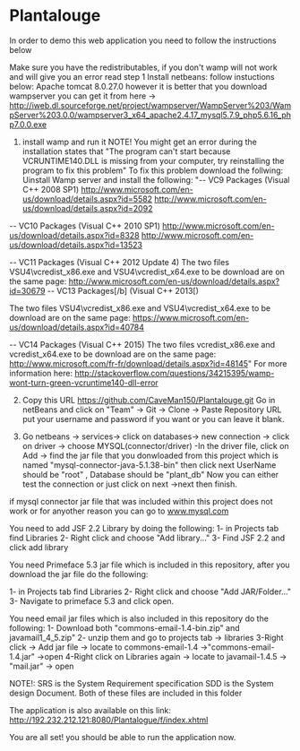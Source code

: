 # Plantalouge
In order to demo this web application you need to follow the instructions below

Make sure you have the redistributables, if you don't wamp will not work and will give you an error read step 1
Install netbeans:
follow instuctions below:
Apache tomcat 8.0.27.0  however it is better that you download wampserver you can get it from here -> http://iweb.dl.sourceforge.net/project/wampserver/WampServer%203/WampServer%203.0.0/wampserver3_x64_apache2.4.17_mysql5.7.9_php5.6.16_php7.0.0.exe

1. install wamp and run it
   NOTE! You might get an error during the installation states that "The program can't start because VCRUNTIME140.DLL is missing from your computer, try reinstalling the program to fix this problem"
To fix this problem download the follwing:
Uinstall Wamp server
and install the following:
"-- VC9 Packages (Visual C++ 2008 SP1) http://www.microsoft.com/en-us/download/details.aspx?id=5582 http://www.microsoft.com/en-us/download/details.aspx?id=2092

-- VC10 Packages (Visual C++ 2010 SP1) http://www.microsoft.com/en-us/download/details.aspx?id=8328 http://www.microsoft.com/en-us/download/details.aspx?id=13523

-- VC11 Packages (Visual C++ 2012 Update 4) The two files VSU4\vcredist_x86.exe and VSU4\vcredist_x64.exe to be download are on the same page: http://www.microsoft.com/en-us/download/details.aspx?id=30679 -- VC13 Packages[/b] (Visual C++ 2013[)

The two files VSU4\vcredist_x86.exe and VSU4\vcredist_x64.exe to be download are on the same page: https://www.microsoft.com/en-us/download/details.aspx?id=40784

-- VC14 Packages (Visual C++ 2015) The two files vcredist_x86.exe and vcredist_x64.exe to be download are on the same page: http://www.microsoft.com/fr-fr/download/details.aspx?id=48145"
For more information here:
http://stackoverflow.com/questions/34215395/wamp-wont-turn-green-vcruntime140-dll-error


2. Copy this URL https://github.com/CaveMan150/Plantalouge.git
Go in netBeans and click on "Team" -> Git -> Clone -> Paste Repository URL 
put your username and password if you want or you can leave it blank.

3.  Go netbeans -> services-> click on databases-> new connection -> click on driver -> choose MYSQL(connector/driver) 
 -In the driver file, click on Add -> find the jar file that you donwloaded from this project which is named "mysql-connector-java-5.1.38-bin" then click next UserName should be "root" , Database should be "plant_db"
 Now you can either test the connection or just click on next ->next then finish.




if mysql connector jar file that was included within this project does not work or for anyother reason you can go to www.mysql.com 




You need to add JSF 2.2 Library by doing the following:
1- in Projects tab find Libraries
2- Right click and choose  "Add library..."
3- Find JSF 2.2 and click add library

You need Primeface 5.3 jar file which is included in this repository, after you download the jar file do the following:

1- in Projects tab find Libraries
2- Right click and choose  "Add JAR/Folder..."
3- Navigate to primeface 5.3 and click open.

You need email jar files which is also included in this repository do the following:
1- Download both "commons-email-1.4-bin.zip" and javamail1_4_5.zip"
2- unzip them and go to projects tab -> libraries
3-Right click -> Add jar file -> locate to commons-email-1.4 ->"commons-email-1.4.jar" ->open
4-Right click on Libraries again -> locate to javamail-1.4.5 -> "mail.jar" -> open

NOTE!:
SRS is the System Requirement specification
SDD is the System design Document. 
Both of these files are included in this folder


The application is also available on this link:
http://192.232.212.121:8080/Plantalogue/f/index.xhtml

You are all set! you should be able to run the application now.


